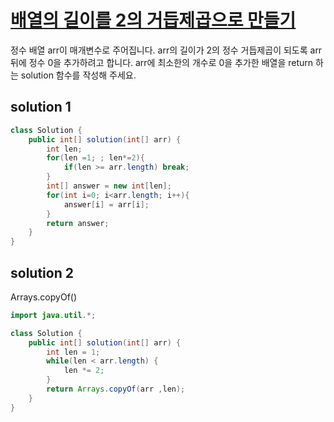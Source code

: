 # [배열의 길이를 2의 거듭제곱으로 만들기](https://programmers.co.kr/learn/courses/30/lessons/181857)

정수 배열 arr이 매개변수로 주어집니다. arr의 길이가 2의 정수 거듭제곱이 되도록 arr 뒤에 정수 0을 추가하려고 합니다. 
arr에 최소한의 개수로 0을 추가한 배열을 return 하는 solution 함수를 작성해 주세요.


## solution 1

```java
class Solution {
    public int[] solution(int[] arr) {
        int len;
        for(len =1; ; len*=2){
            if(len >= arr.length) break;
        }
        int[] answer = new int[len];
        for(int i=0; i<arr.length; i++){
            answer[i] = arr[i];
        }
        return answer;
    }
}
```

## solution 2

Arrays.copyOf()


```java
import java.util.*;

class Solution {
    public int[] solution(int[] arr) {
        int len = 1;
        while(len < arr.length) {
            len *= 2;
        }
        return Arrays.copyOf(arr ,len);
    }
}
```